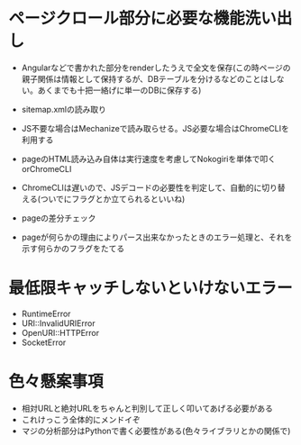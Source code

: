 # ページクロール部分に必要な機能洗い出し
- Angularなどで書かれた部分をrenderしたうえで全文を保存(この時ページの親子関係は情報として保持するが、DBテーブルを分けるなどのことはしない。あくまでも十把一絡げに単一のDBに保存する)
- sitemap.xmlの読み取り
- JS不要な場合はMechanizeで読み取らせる。JS必要な場合はChromeCLIを利用する

- pageのHTML読み込み自体は実行速度を考慮してNokogiriを単体で叩くorChromeCLI

- ChromeCLIは遅いので、JSデコードの必要性を判定して、自動的に切り替える(ついでにフラグとか立てられるといいね)
- pageの差分チェック
- pageが何らかの理由によりパース出来なかったときのエラー処理と、それを示す何らかのフラグをたてる

# 最低限キャッチしないといけないエラー
- RuntimeError
- URI::InvalidURIError
- OpenURI::HTTPError
- SocketError

# 色々懸案事項
- 相対URLと絶対URLをちゃんと判別して正しく叩いてあげる必要がある
- これけっこう全体的にメンドイぞ
- マジの分析部分はPythonで書く必要性がある(色々ライブラリとかの関係で)
